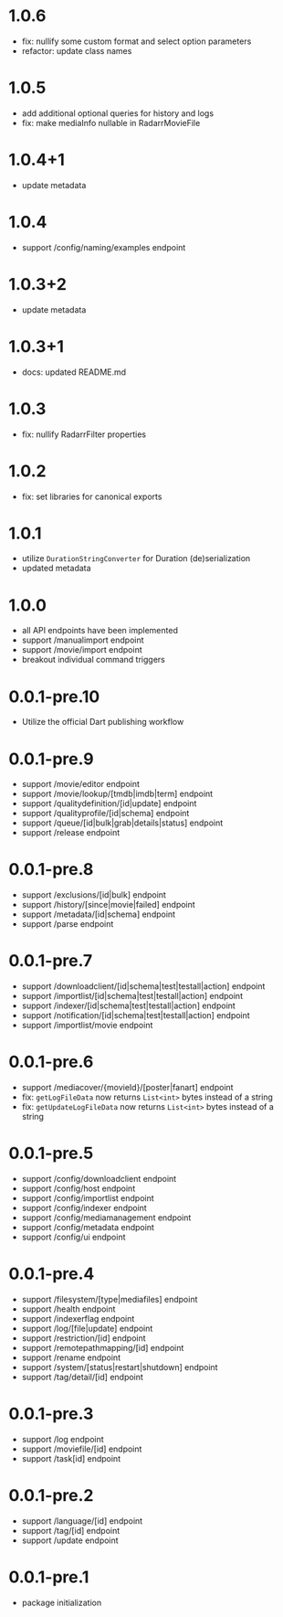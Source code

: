 # 1.0.6

- fix: nullify some custom format and select option parameters
- refactor: update class names

# 1.0.5

- add additional optional queries for history and logs
- fix: make mediaInfo nullable in RadarrMovieFile

# 1.0.4+1

- update metadata

# 1.0.4

- support /config/naming/examples endpoint

# 1.0.3+2

- update metadata

# 1.0.3+1

- docs: updated README.md

# 1.0.3

- fix: nullify RadarrFilter properties

# 1.0.2

- fix: set libraries for canonical exports

# 1.0.1

- utilize `DurationStringConverter` for Duration (de)serialization
- updated metadata

# 1.0.0

- all API endpoints have been implemented
- support /manualimport endpoint
- support /movie/import endpoint
- breakout individual command triggers

# 0.0.1-pre.10

- Utilize the official Dart publishing workflow

# 0.0.1-pre.9

- support /movie/editor endpoint
- support /movie/lookup/[tmdb|imdb|term] endpoint
- support /qualitydefinition/[id|update] endpoint
- support /qualityprofile/[id|schema] endpoint
- support /queue/[id|bulk|grab|details|status] endpoint
- support /release endpoint

# 0.0.1-pre.8

- support /exclusions/[id|bulk] endpoint
- support /history/[since|movie|failed] endpoint
- support /metadata/[id|schema] endpoint
- support /parse endpoint

# 0.0.1-pre.7

- support /downloadclient/[id|schema|test|testall|action] endpoint
- support /importlist/[id|schema|test|testall|action] endpoint
- support /indexer/[id|schema|test|testall|action] endpoint
- support /notification/[id|schema|test|testall|action] endpoint
- support /importlist/movie endpoint

# 0.0.1-pre.6

- support /mediacover/{movieId}/[poster|fanart] endpoint
- fix: `getLogFileData` now returns `List<int>` bytes instead of a string
- fix: `getUpdateLogFileData` now returns `List<int>` bytes instead of a string

# 0.0.1-pre.5

- support /config/downloadclient endpoint
- support /config/host endpoint
- support /config/importlist endpoint
- support /config/indexer endpoint
- support /config/mediamanagement endpoint
- support /config/metadata endpoint
- support /config/ui endpoint

# 0.0.1-pre.4

- support /filesystem/[type|mediafiles] endpoint
- support /health endpoint
- support /indexerflag endpoint
- support /log/[file|update] endpoint
- support /restriction/[id] endpoint
- support /remotepathmapping/[id] endpoint
- support /rename endpoint
- support /system/[status|restart|shutdown] endpoint
- support /tag/detail/[id] endpoint

# 0.0.1-pre.3

- support /log endpoint
- support /moviefile/[id] endpoint
- support /task[id] endpoint

# 0.0.1-pre.2

- support /language/[id] endpoint
- support /tag/[id] endpoint
- support /update endpoint

# 0.0.1-pre.1

- package initialization

